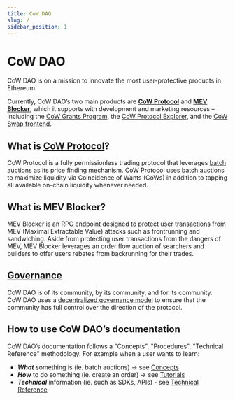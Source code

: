 ```yaml
---
title: CoW DAO
slug: /
sidebar_position: 1
---
```


# CoW DAO

CoW DAO is on a mission to innovate the most user-protective products in Ethereum. 

Currently, CoW DAO’s two main products are [**CoW Protocol**](cow-protocol) and [**MEV Blocker**](https://mevblocker.io), which it supports with development and marketing resources – including the [CoW Grants Program](governance/grants), the [CoW Protocol Explorer](cow-protocol/tutorials/cow-explorer), and the [CoW Swap frontend](cow-protocol/tutorials/cow-swap).

## What is [CoW Protocol](cow-protocol)? 

CoW Protocol is a fully permissionless trading protocol that leverages [batch auctions](cow-protocol/concepts/introduction/batch-auctions) as its price finding mechanism. CoW Protocol uses batch auctions to maximize liquidity via Coincidence of Wants (CoWs) in addition to tapping all available on-chain liquidity whenever needed.

## What is MEV Blocker? 

MEV Blocker is an RPC endpoint designed to protect user transactions from MEV (Maximal Extractable Value) attacks such as frontrunning and sandwiching. Aside from protecting user transactions from the dangers of MEV, MEV Blocker leverages an order flow auction of searchers and builders to offer users rebates from backrunning for their trades.

## [Governance](governance)

CoW DAO is of its community, by its community, and for its community. CoW DAO uses a [decentralized governance model](governance) to ensure that the community has full control over the direction of the protocol.

## How to use CoW DAO’s documentation

CoW DAO’s documentation follows a "Concepts", "Procedures", "Technical Reference" methodology. For example when a user wants to learn:

- **_What_** something is (ie. batch auctions) → see [Concepts](cow-protocol/concepts)
- **_How_** to do something (ie. create an order) → see [Tutorials](cow-protocol/tutorials)
- **_Technical_** information (ie. such as SDKs, APIs) - see [Technical Reference](cow-protocol/reference)
